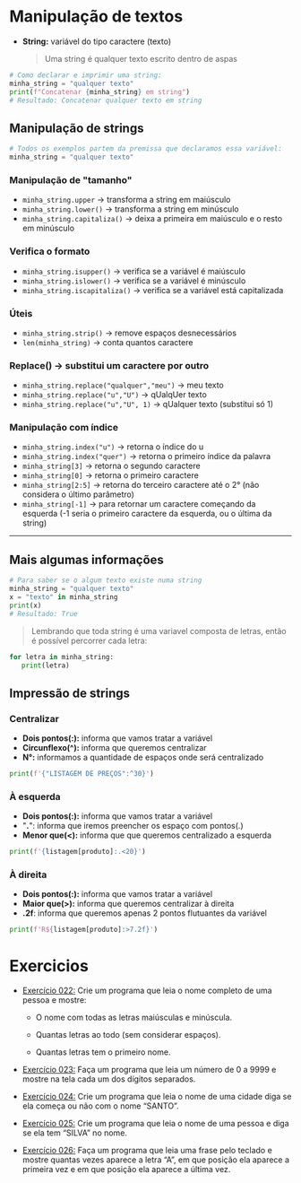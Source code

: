 # Manipulação de textos

- **String:** variável do tipo caractere (texto)
  > Uma string é qualquer texto escrito dentro de aspas
  > <br>

```python
# Como declarar e imprimir uma string:
minha_string = "qualquer texto"
print(f"Concatenar {minha_string} em string")
# Resultado: Concatenar qualquer texto em string
```

## Manipulação de strings

```python
# Todos os exemplos partem da premissa que declaramos essa variável:
minha_string = "qualquer texto"
```

### Manipulação de "tamanho"

- `minha_string.upper` -> transforma a string em maiúsculo
- `minha_string.lower()` -> transforma a string em minúsculo
- `minha_string.capitaliza()` -> deixa a primeira em maiúsculo e o resto em minúsculo

### Verifica o formato

- `minha_string.isupper()` -> verifica se a variável é maiúsculo
- `minha_string.islower()` -> verifica se a variável é minúsculo
- `minha_string.iscapitaliza()` -> verifica se a variável está capitalizada

### Úteis

- `minha_string.strip()` -> remove espaços desnecessários
- `len(minha_string)` -> conta quantos caractere

### Replace() -> substitui um caractere por outro

- `minha_string.replace("qualquer","meu")` -> meu texto
- `minha_string.replace("u","U")` -> qUalqUer texto
- `minha_string.replace("u","U", 1)` -> qUalquer texto (substitui só 1)

### Manipulação com índice

- `minha_string.index("u")` -> retorna o índice do u
- `minha_string.index("quer")` -> retorna o primeiro índice da palavra
- `minha_string[3]` -> retorna o segundo caractere
- `minha_string[0]` -> retorna o primeiro caractere
- `minha_string[2:5]` -> retorna do terceiro caractere até o 2° (não considera o último parâmetro)
- `minha_string[-1]` -> para retornar um caractere começando da esquerda (-1 seria o primeiro caractere da esquerda, ou o última da string)

<hr>

## Mais algumas informações

```python
# Para saber se o algum texto existe numa string
minha_string = "qualquer texto"
x = "texto" in minha_string
print(x)
# Resultado: True
```

> Lembrando que toda string é uma variavel composta de letras, então é possível percorrer cada letra:

```python
for letra in minha_string:
   print(letra)
```

## Impressão de strings

### Centralizar

- **Dois pontos(:):** informa que vamos tratar a variável
- **Circunflexo(^):** informa que queremos centralizar
- **N°:** informamos a quantidade de espaços onde será centralizado

```python
print(f'{"LISTAGEM DE PREÇOS":^30}')
```

### À esquerda

- **Dois pontos(:):** informa que vamos tratar a variável
- "**.**": informa que iremos preencher os espaço com pontos(.)
- **Menor que(<):** informa que que queremos centralizado a esquerda

```python
print(f'{listagem[produto]:.<20}')
```

### À direita

- **Dois pontos(:):** informa que vamos tratar a variável
- **Maior que(>):** informa que queremos centralizar à direita
- **.2f**: informa que queremos apenas 2 pontos flutuantes da variável

```python
print(f'R${listagem[produto]:>7.2f}')
```

# Exercicios

- [Exercício 022:](https://github.com/andre-jnr/estudos-python/tree/main/exercicios/04%20-%20manipula%C3%A7%C3%A3o%20de%20textos/exercicios/022_analisando_texto) Crie um programa que leia o nome completo de uma pessoa e mostre:

  - O nome com todas as letras maiúsculas e minúscula.

  - Quantas letras ao todo (sem considerar espaços).

  - Quantas letras tem o primeiro nome.

- [Exercício 023:](https://github.com/andre-jnr/estudos-python/tree/main/exercicios/04%20-%20manipula%C3%A7%C3%A3o%20de%20textos/exercicios/023_separando_digitos) Faça um programa que leia um número de 0 a 9999 e mostre na tela cada um dos dígitos separados.

- [Exercício 024:](https://github.com/andre-jnr/estudos-python/tree/main/exercicios/04%20-%20manipula%C3%A7%C3%A3o%20de%20textos/exercicios/024_verificando_primeiras_letras_texto) Crie um programa que leia o nome de uma cidade diga se ela começa ou não com o nome “SANTO”.

- [Exercício 025:](https://github.com/andre-jnr/estudos-python/tree/main/exercicios/04%20-%20manipula%C3%A7%C3%A3o%20de%20textos/exercicios/025_procurando_string_dentro_string) Crie um programa que leia o nome de uma pessoa e diga se ela tem “SILVA” no nome.

- [Exercício 026:](https://github.com/andre-jnr/estudos-python/tree/main/exercicios/04%20-%20manipula%C3%A7%C3%A3o%20de%20textos/exercicios/026_primeira_ultima_ocorrencia_string) Faça um programa que leia uma frase pelo teclado e mostre quantas vezes aparece a letra “A”, em que posição ela aparece a primeira vez e em que posição ela aparece a última vez.
